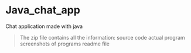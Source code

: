 # Java_chat_app
Chat application made with java

>The zip file contains all the information: 
>source code 
>actual program
>screenshots of programs
>readme file
